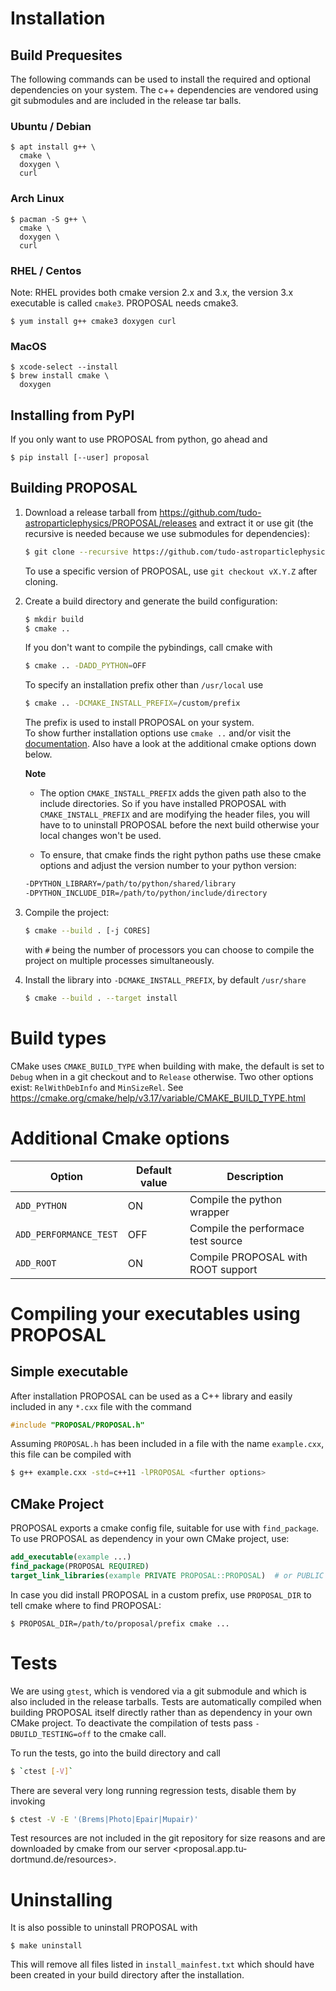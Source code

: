 # Installation

## Build Prequesites

The following commands can be used to install the required and optional
dependencies on your system.
The c++ dependencies are vendored using git submodules and are included in the
release tar balls.

### Ubuntu / Debian

```
$ apt install g++ \
  cmake \
  doxygen \
  curl
```

### Arch Linux

```
$ pacman -S g++ \
  cmake \
  doxygen \
  curl
```

### RHEL / Centos

Note: RHEL provides both cmake version 2.x and 3.x, the version 3.x executable is
called `cmake3`.
PROPOSAL needs cmake3.

```
$ yum install g++ cmake3 doxygen curl
```

### MacOS

```
$ xcode-select --install
$ brew install cmake \
  doxygen 
```


## Installing from PyPI

If you only want to use PROPOSAL from python, go ahead and 
```
$ pip install [--user] proposal
```

## Building PROPOSAL

1. Download a release tarball from <https://github.com/tudo-astroparticlephysics/PROPOSAL/releases>
    and extract it or use git (the recursive is needed because we use submodules for dependencies):
    ```sh
    $ git clone --recursive https://github.com/tudo-astroparticlephysics/PROPOSAL
    ```

    To use a specific version of PROPOSAL, use `git checkout vX.Y.Z` after cloning.


1. Create a build directory and generate the build configuration:
    ```sh
    $ mkdir build
    $ cmake ..
    ```
    
    If you don't want to compile the pybindings, call cmake with
    ```sh
    $ cmake .. -DADD_PYTHON=OFF
    ```
    
    To specify an installation prefix other than `/usr/local` use
    ```sh
    $ cmake .. -DCMAKE_INSTALL_PREFIX=/custom/prefix
    ```
    
    The prefix is used to install PROPOSAL on your system.  
    To show further installation options use `cmake ..` and/or
    visit the [documentation](https://cmake.org/documentation/).
    Also have a look at the additional cmake options down below.
    
    **Note**
    
    * The option `CMAKE_INSTALL_PREFIX` adds the given path also to the
    include directories. So if you have installed PROPOSAL with
    `CMAKE_INSTALL_PREFIX` and are modifying the header files, you will have to 
    to uninstall PROPOSAL before the next build otherwise your local
    changes won't be used.
    
    * To ensure, that cmake finds the right python paths use these
    cmake options and adjust the version number to your python version:
    ```sh
    -DPYTHON_LIBRARY=/path/to/python/shared/library
    -DPYTHON_INCLUDE_DIR=/path/to/python/include/directory
    ```


1. Compile the project:
    ```sh
    $ cmake --build . [-j CORES]
    ```
    with `#` being the number of processors you can choose to compile
    the project on multiple processes simultaneously.

1.  Install the library into `-DCMAKE_INSTALL_PREFIX`, by default `/usr/share`
    ```sh
    $ cmake --build . --target install
    ```

# Build types

CMake uses `CMAKE_BUILD_TYPE` when building with make, the default
is set to `Debug` when in a git checkout and to `Release` otherwise.
Two other options exist: `RelWithDebInfo` and `MinSizeRel`.
See https://cmake.org/cmake/help/v3.17/variable/CMAKE_BUILD_TYPE.html

# Additional Cmake options

| Option | Default value | Description |
| --- | --- | --- |
| `ADD_PYTHON` | ON | Compile the python wrapper |
| `ADD_PERFORMANCE_TEST` | OFF | Compile the performace test source |
| `ADD_ROOT` | ON | Compile PROPOSAL with ROOT support |


# Compiling your executables using PROPOSAL


## Simple executable

After installation PROPOSAL can be used as a C++ library and easily included in any `*.cxx` file with the command

```cpp
#include "PROPOSAL/PROPOSAL.h"
```

Assuming `PROPOSAL.h` has been included in a file with the name `example.cxx`, this file can be compiled with

```sh
$ g++ example.cxx -std=c++11 -lPROPOSAL <further options>
```

##  CMake Project

PROPOSAL exports a cmake config file, suitable for use with `find_package`.
To use PROPOSAL as dependency in your own CMake project, use:

```cmake
add_executable(example ...)
find_package(PROPOSAL REQUIRED)
target_link_libraries(example PRIVATE PROPOSAL::PROPOSAL)  # or PUBLIC
```

In case you did install PROPOSAL in a custom prefix, use `PROPOSAL_DIR` to tell
cmake where to find PROPOSAL:

```
$ PROPOSAL_DIR=/path/to/proposal/prefix cmake ...
```

# Tests

We are using `gtest`, which is vendored via a git submodule and which is also
included in the release tarballs.
Tests are automatically compiled when building PROPOSAL itself directly rather
than as dependency in your own CMake project.
To deactivate the compilation of tests pass `-DBUILD_TESTING=off` to the cmake call.

To run the tests, go into the build directory and call
```sh
$ `ctest [-V]` 
```

There are several very long running regression tests, disable them by
invoking
```sh
$ ctest -V -E '(Brems|Photo|Epair|Mupair)'
```

Test resources are not included in the git repository for size reasons and
are downloaded by cmake from our server <proposal.app.tu-dortmund.de/resources>.
 

# Uninstalling

It is also possible to uninstall PROPOSAL with

```
$ make uninstall
```

This will remove all files listed in `install_mainfest.txt` which should
have been created in your build directory after the installation.
